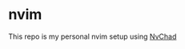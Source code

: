 # nvim
This repo is my personal nvim setup using [NvChad](https://nvchad.com/docs/quickstart/install/)
